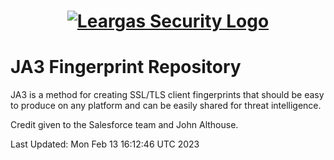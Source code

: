 <h1 align="center">

[![Leargas Security Logo](https://avatars.githubusercontent.com/u/65365097?s=200&v=4)](https:://www.leargassecurity.com)
</h1>

# JA3 Fingerprint Repository

JA3 is a method for creating SSL/TLS client fingerprints that should be easy to produce on any platform and can be easily shared for threat intelligence.

Credit given to the Salesforce team and John Althouse.

Last Updated:
Mon Feb 13 16:12:46 UTC 2023
